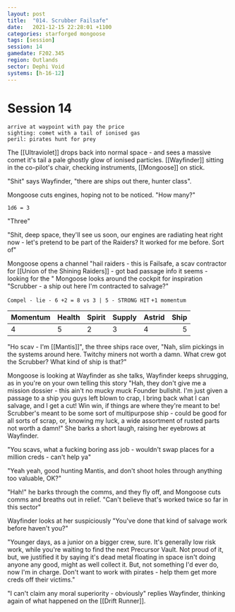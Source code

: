 ```yaml
---
layout: post
title:  "014. Scrubber Failsafe"
date:   2021-12-15 22:28:01 +1100
categories: starforged mongoose
tags: [session]
session: 14
gamedate: F202.345
region: Outlands
sector: Dephi Void
systems: [h-16-12]
---
```


# Session 14
```
arrive at waypoint with pay the price
sighting: comet with a tail of ionised gas
peril: pirates hunt for prey
```

The [[Ultraviolet]] drops back into normal space - and sees a massive comet it's tail a pale ghostly glow of ionised particles. [[Wayfinder]] sitting in the co-pilot's chair, checking instruments, [[Mongoose]] on stick.

"Shit" says Wayfinder, "there are ships out there, hunter class".

Mongoose cuts engines, hoping not to be noticed. "How many?"

`1d6 = 3`

"Three"

"Shit, deep space, they'll see us soon, our engines are radiating heat right now - let's pretend to be part of the Raiders? It worked for me before. Sort of"

Mongoose opens a channel "hail raiders - this is Failsafe, a scav contractor for [[Union of the Shining Raiders]] - got bad passage info it seems - looking for the " Mongoose looks around the cockpit for inspiration "Scrubber - a ship out here I'm contracted to salvage?"

`Compel - lie - 6 +2 = 8 vs 3 | 5 - STRONG HIT`
`+1 momentum`

Momentum | Health | Spirit | Supply | Astrid | Ship
:--------|--------|--------|--------|--------|-----:
4 | 5 | 2 | 3 | 4 | 5

"Ho scav - I'm [[Mantis]]", the three ships race over, "Nah, slim pickings in the systems around here. Twitchy miners not worth a damn. What crew got the Scrubber? What kind of ship is that?"

Mongoose is looking at Wayfinder as she talks, Wayfinder keeps shrugging, as in you're on your own telling this story
"Hah, they don't give me a mission dossier - this ain't no mucky muck Founder bullshit. I'm just given a passage to a ship you guys left blown to crap, I bring back what I can salvage, and I get a cut! Win win, if things are where they're meant to be! Scrubber's meant to be some sort of multipurpose ship - could be good for all sorts of scrap, or, knowing my luck, a wide assortment of rusted parts not worth a damn!" She barks a short laugh, raising her eyebrows at Wayfinder.

"You scavs, what a fucking boring ass job - wouldn't swap places for a million creds - can't help ya"

"Yeah yeah, good hunting Mantis, and don't shoot holes through anything too valuable, OK?"

"Hah!" he barks through the comms, and they fly off, and Mongoose cuts comms and breaths out in relief. "Can't believe that's worked twice so far in this sector"

Wayfinder looks at her suspiciously "You've done that kind of salvage work before haven't you?"

"Younger days, as a junior on a bigger crew, sure. It's generally low risk work, while you're waiting to find the next Precursor Vault. Not proud of it, but, we justified it by saying it's dead metal floating in space isn't doing anyone any good, might as well collect it. But, not something I'd ever do, now I'm in charge. Don't want to work with pirates - help them get more creds off their victims."

"I can't claim any moral superiority - obviously" replies Wayfinder, thinking again of what happened on the [[Drift Runner]].






